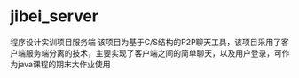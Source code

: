 # jibei_server
程序设计实训项目服务端
 该项目为基于C/S结构的P2P聊天工具，该项目采用了客户端服务端分离的技术，主要实现了客户端之间的简单聊天，以及用户登录，可作为java课程的期末大作业使用
